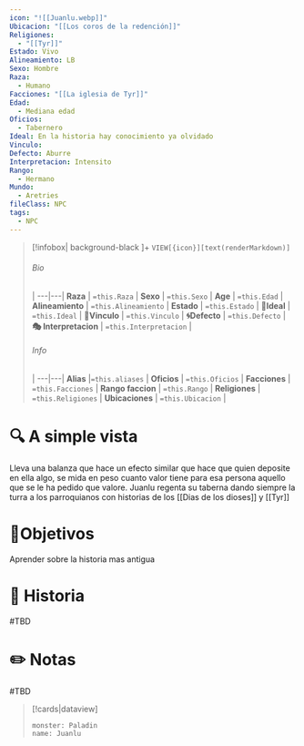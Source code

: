 ```yaml
---
icon: "![[Juanlu.webp]]"
Ubicacion: "[[Los coros de la redención]]"
Religiones:
  - "[[Tyr]]"
Estado: Vivo
Alineamiento: LB
Sexo: Hombre
Raza:
  - Humano
Facciones: "[[La iglesia de Tyr]]"
Edad:
  - Mediana edad
Oficios:
  - Tabernero
Ideal: En la historia hay conocimiento ya olvidado
Vinculo: 
Defecto: Aburre
Interpretacion: Intensito
Rango:
  - Hermano
Mundo:
  - Aretries
fileClass: NPC
tags:
  - NPC
---
```



> [!infobox| background-black ]+
`VIEW[{icon}][text(renderMarkdown)]`
> ###### Bio
>  |
> ---|---|
> **Raza** | `=this.Raza` |
> **Sexo** | `=this.Sexo` |
> **Age** | `=this.Edad` |
> **Alineamiento** | `=this.Alineamiento` |
> **Estado** | `=this.Estado` |
>  **💭Ideal** | `=this.Ideal` |
>  **🔗Vinculo** | `=this.Vinculo` |
>  **🌀Defecto** | `=this.Defecto` |
>  **🎭 Interpretacion** | `=this.Interpretacion` |
> ###### Info
>  |
> ---|---|
> **Alias** |`=this.aliases` |
> **Oficios** | `=this.Oficios` |
> **Facciones** | `=this.Facciones` |
> **Rango faccion** |  `=this.Rango` |
> **Religiones** | `=this.Religiones` |
> **Ubicaciones** | `=this.Ubicacion` |

# 🔍 A simple vista

Lleva una balanza que hace un efecto similar que hace que quien deposite en ella algo, se mida en peso cuanto valor tiene para esa persona aquello que se le ha pedido que valore. Juanlu regenta su taberna dando siempre la turra a los parroquianos con historias de los [[Dias de los dioses]] y [[Tyr]]

# 🎯Objetivos

Aprender sobre la historia mas antigua

# 📜 Historia

#TBD
# ✏️ Notas

#TBD

> [!cards|dataview] 
> ```statblock
>monster: Paladin
>name: Juanlu
> ```